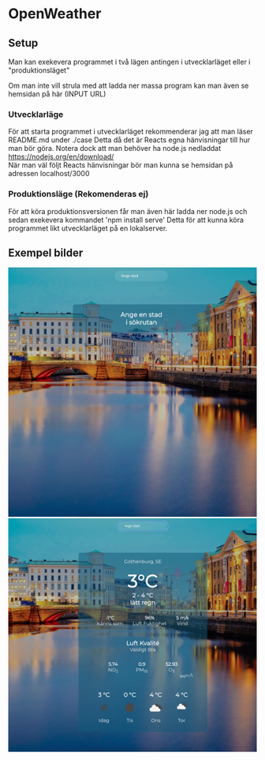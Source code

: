 # OpenWeather

## Setup
 Man kan exekevera programmet i två lägen antingen i utvecklarläget eller i "produktionsläget"
 
 Om man inte vill strula med att ladda ner massa program kan man även se hemsidan på här (INPUT URL)

### Utvecklarläge
För att starta programmet i utvecklarläget rekommenderar jag att man läser README.md under ./case
Detta då det är Reacts egna hänvisningar till hur man bör göra. Notera dock att man behöver ha node.js nedladdat
https://nodejs.org/en/download/ <br>
När man väl följt Reacts hänvisningar bör man kunna se hemsidan på adressen localhost/3000

### Produktionsläge (Rekomenderas ej)
För att köra produktionsversionen får man även här ladda ner node.js och sedan exekevera kommandet 'npm install serve'
Detta för att kunna köra programmet likt utvecklarläget på en lokalserver.  

## Exempel bilder
![alt text](https://github.com/cronvall/openweather/blob/main/söksida.png?raw=true)
![alt text](https://github.com/cronvall/openweather/blob/main/resultat.png?raw=true)
